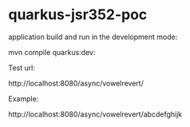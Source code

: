 # quarkus-jsr352-poc

application build and run in the development mode:

mvn compile quarkus:dev:



Test url:

http://localhost:8080/async/vowelrevert/<string to test>

Example:

http://localhost:8080/async/vowelrevert/abcdefghijk 
